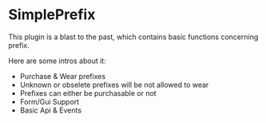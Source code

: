 # SimplePrefix

This plugin is a blast to the past, which contains basic functions concerning prefix.

Here are some intros about it:
- Purchase & Wear prefixes
- Unknown or obselete prefixes will be not allowed to wear
- Prefixes can either be purchasable or not
- Form/Gui Support
- Basic Api & Events
